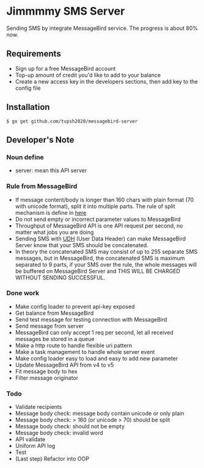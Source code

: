 # Jimmmmy SMS Server

Sending SMS by integrate MessageBird service. The progress is about 80% now.

## Requirements

- Sign up for a free MessageBird account
- Top-up amount of credit you'd like to add to your balance
- Create a new access key in the developers sections, then add key to the config file

## Installation

```
$ go get github.com/tvpsh2020/messagebird-server
```

## Developer's Note

### Noun define

- server: mean this API server

### Rule from MessageBird

- If message content/body is longer than 160 chars with plain format (70 with unicode format), split it into multiple parts. The rule of split mechanism is define in [here](https://support.messagebird.com/hc/en-us/articles/208739745-How-long-is-1-SMS-Message)
- Do not send empty or incorrect parameter values to MessageBird
- Throughput of MessageBird API is one API request per second, no matter what jobs you are doing
- Sending SMS with [UDH](https://en.wikipedia.org/wiki/Concatenated_SMS) (User Data Header) can make MessageBird Server know that your SMS should be concatenated.
- In theory the concatenated SMS may consist of up to 255 separate SMS messages, but in MessageBird, the concatenated SMS is maximum separated to 9 parts, if your SMS over the rule, the whole messages will be buffered on MessageBird Server and THIS WILL BE CHARGED WITHOUT SENDING SUCCESSFUL.

### Done work

- Make config loader to prevent api-key exposed
- Get balance from MessageBird
- Send test message for testing connection with MessageBird
- Send message from server
- MessageBird can only accept 1 req per second, let all received messages be stored in a queue
- Make a http route to handle flexible uri pattern
- Make a task management to handle whole server event
- Make config loader easy to load and easy to add new parameter
- Update MessageBird API from v4 to v5
- Fit message body to hex
- Filter message originator

### Todo

- Validate recipients
- Message body check: message body contain unicode or only plain
- Message body check: > 160 (or unicode > 70) should be split
- Message body check: should not be empty
- Message body check: invalid word
- API validate
- Uniform API log
- Test
- (Last step) Refactor into OOP
